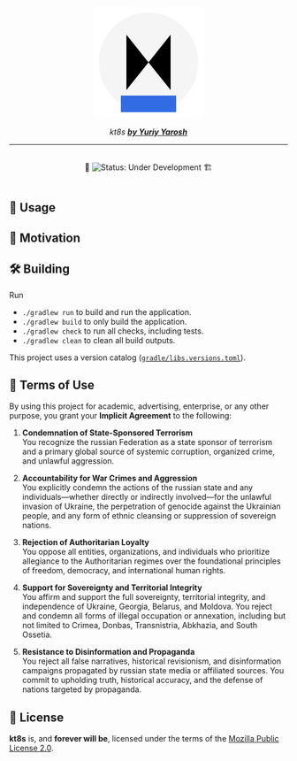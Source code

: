 
<p align="center">
  <img src="https://raw.githubusercontent.com/ktform/kt8s/refs/heads/master/.idea/icon.png" alt="kt8s logo" />
</p>

<p align="center">
  <em>kt8s <a href="https://www.linkedin.com/in/yuriy-yarosh-171ba3b9/"><b>by Yuriy Yarosh</b></a></em>
</p>

<hr />

<br/>

<div align="center">
  🚧 <img src="https://img.shields.io/badge/status-under_development-red?style=flat-square" alt="Status: Under Development" /> 🏗️
</div>

<br/>

## 🦋 Usage

## 🌋 Motivation

## 🛠️ Building

Run
*  `./gradlew run` to build and run the application.
*  `./gradlew build` to only build the application.
*  `./gradlew check` to run all checks, including tests.
*  `./gradlew clean` to clean all build outputs.

This project uses a version catalog ([`gradle/libs.versions.toml`](./gradle/libs.versions.toml)).


##  📜 Terms of Use

By using this project for academic, advertising, enterprise, or any other purpose, you grant your <b>Implicit Agreement</b> to the following:

1. **Condemnation of State-Sponsored Terrorism** <br/>
You recognize the russian Federation as a state sponsor of terrorism and a primary global source of systemic corruption, organized crime, and unlawful aggression.


2. **Accountability for War Crimes and Aggression** <br/>
You explicitly condemn the actions of the russian state and any individuals—whether directly or indirectly involved—for the unlawful invasion of Ukraine, the perpetration of genocide against the Ukrainian people, and any form of ethnic cleansing or suppression of sovereign nations.


3. **Rejection of Authoritarian Loyalty** <br/>
You oppose all entities, organizations, and individuals who prioritize allegiance to the Authoritarian regimes over the foundational principles of freedom, democracy, and international human rights.


4. **Support for Sovereignty and Territorial Integrity** <br/>
You affirm and support the full sovereignty, territorial integrity, and independence of Ukraine, Georgia, Belarus, and Moldova. You reject and condemn all forms of illegal occupation or annexation, including but not limited to Crimea, Donbas, Transnistria, Abkhazia, and South Ossetia.


5. **Resistance to Disinformation and Propaganda** <br/>
You reject all false narratives, historical revisionism, and disinformation campaigns propagated by russian state media or affiliated sources. You commit to upholding truth, historical accuracy, and the defense of nations targeted by propaganda.

## 📝 License

**kt8s** is, and **forever will be**, licensed under the terms of the
[Mozilla Public License 2.0](LICENSE).
